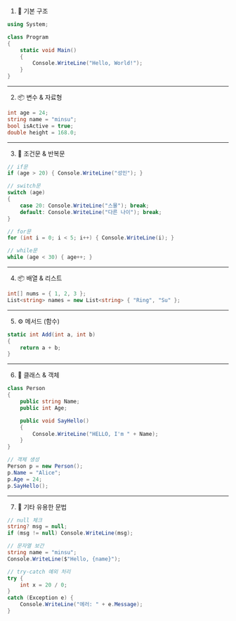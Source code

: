 1. 🌱 기본 구조
```c#
using System;

class Program
{
    static void Main()
    {
        Console.WriteLine("Hello, World!");
    }
}
```
---
2. 📦 변수 & 자료형
```c#
int age = 24;
string name = "minsu";
bool isActive = true;
double height = 168.0;
```
---
3. 🧠 조건문 & 반복문
```c#
// if문
if (age > 20) { Console.WriteLine("성인"); }
```
```c#
// switch문
switch (age)
{
    case 20: Console.WriteLine("스물"); break;
    default: Console.WriteLine("다른 나이"); break;
}
```
```c#
// for문
for (int i = 0; i < 5; i++) { Console.WriteLine(i); }
```
```c#
// while문
while (age < 30) { age++; }
```
---
4. 📦 배열 & 리스트
```c#
int[] nums = { 1, 2, 3 };
List<string> names = new List<string> { "Ring", "Su" };
```
---
5. ⚙️ 메서드 (함수)
```c#
static int Add(int a, int b)
{
    return a + b;
}
```
---
6. 🧱 클래스 & 객체
```c#
class Person
{
    public string Name;
    public int Age;

    public void SayHello()
    {
        Console.WriteLine("HELLO, I'm " + Name);
    }
}

// 객체 생성
Person p = new Person();
p.Name = "Alice";
p.Age = 24;
p.SayHello();
```
---
7. 🧰 기타 유용한 문법
```c#
// null 체크
string? msg = null;
if (msg != null) Console.WriteLine(msg);
```
```c#
// 문자열 보간
string name = "minsu";
Console.WriteLine($"Hello, {name}");
```
```c#
// try-catch 예외 처리
try {
    int x = 20 / 0;
}
catch (Exception e) {
    Console.WriteLine("에러: " + e.Message);
}
```
